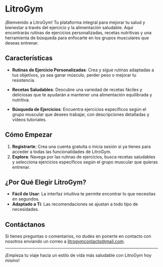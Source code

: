 # LitroGym

¡Bienvenido a LitroGym! Tu plataforma integral para mejorar tu salud y bienestar a través del ejercicio y la alimentación saludable. Aquí encontrarás rutinas de ejercicios personalizadas, recetas nutritivas y una herramienta de búsqueda para enfocarte en los grupos musculares que deseas entrenar.

## Características

- **Rutinas de Ejercicio Personalizadas**: Crea y sigue rutinas adaptadas a tus objetivos, ya sea ganar músculo, perder peso o mejorar tu resistencia.

- **Recetas Saludables**: Descubre una variedad de recetas fáciles y deliciosas que te ayudarán a mantener una alimentación equilibrada y nutritiva.

- **Búsqueda de Ejercicios**: Encuentra ejercicios específicos según el grupo muscular que desees trabajar, con descripciones detalladas y vídeos tutoriales.

## Cómo Empezar

1. **Registrarte**: Crea una cuenta gratuita o inicia sesión si ya tienes para acceder a todas las funcionalidades de LitroGym.
3. **Explora**: Navega por las rutinas de ejercicios, busca recetas saludables y selecciona ejercicios específicos según el grupo muscular que quieras entrenar.

## ¿Por Qué Elegir LitroGym?

- **Fácil de Usar**: La interfaz intuitiva te permite encontrar lo que necesitas en segundos.
- **Adaptado a Ti**: Las recomendaciones se ajustan a todo tipo de necesidades.

## Contáctanos

Si tienes preguntas o comentarios, no dudes en ponerte en contacto con nosotros enviando un correo a litrogymcontacto@mail.com.

---

¡Empieza tu viaje hacia un estilo de vida más saludable con LitroGym hoy mismo!
